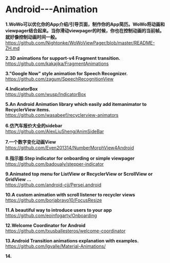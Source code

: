 # Android---Animation


**1.WoWo可以优化你的App介绍/引导页面，制作你的App简历。WoWo将动画和viewpager结合起来。当你滑动viewpager的时候，你也在控制动画的当前帧。就好像控制动画时间一般。**        
https://github.com/Nightonke/WoWoViewPager/blob/master/README-ZH.md             

**2.3D animations for support-v4 Fragment transition.**             
https://github.com/kakajika/FragmentAnimations              

**3."Google Now" style animation for Speech Recognizer.**              
https://github.com/zagum/SpeechRecognitionView               

**4.IndicatorBox**         
https://github.com/wusp/IndicatorBox          


**5.An Android Animation library which easily add itemanimator to RecyclerView items.**            
https://github.com/wasabeef/recyclerview-animators      


**6.仿汽车报价大全的sidebar**          
https://github.com/AlexLiuSheng/AnimSideBar


**7.一个数字变化动画View**           
https://github.com/Even201314/NumberMorphView4Android             


**8.指示器:Step indicator for onboarding or simple viewpager**     
https://github.com/badoualy/stepper-indicator     


**9.Animated top menu for ListView or RecyclerView or ScrollView or GridView ...**    
https://github.com/android-cjj/Persei.android    


**10.A custom animation with scroll listener to recycler views**            
https://github.com/borjabravo10/FocusResize     


**11.A beautiful way to introduce users to your app**             
https://github.com/eoinfogarty/Onboarding     


**12.Welcome Coordinator for Android**    
https://github.com/txusballesteros/welcome-coordinator         


**13.Android Transition animations explanation with examples.**               
https://github.com/lgvalle/Material-Animations/          


**14.**





























